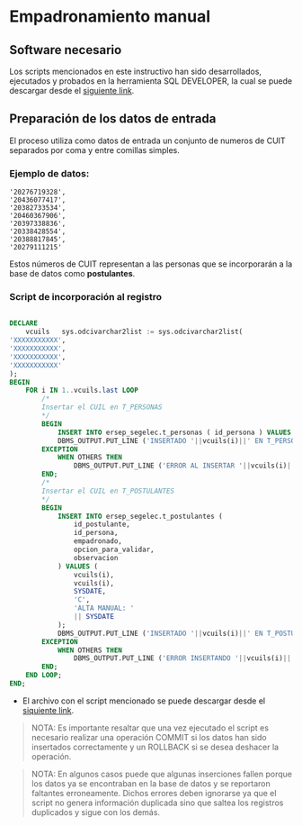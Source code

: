 # Empadronamiento manual

## Software necesario

Los scripts mencionados en este instructivo han sido desarrollados, ejecutados y probados en la herramienta SQL DEVELOPER, la cual se puede descargar desde el [siguiente link](https://www.oracle.com/database/sqldeveloper/technologies/download/).

## Preparación de los datos de entrada

El proceso utiliza como datos de entrada un conjunto de numeros de CUIT separados por coma y entre comillas simples.

### Ejemplo de datos:

```
'20276719328',
'20436077417',
'20382733534',
'20460367906',
'20397338836',
'20338428554',
'20388817845',
'20279111215'
```

Estos números de CUIT representan a las personas que se incorporarán a la base de datos como __postulantes__.

### Script de incorporación al registro

``` sql

DECLARE
    vcuils   sys.odcivarchar2list := sys.odcivarchar2list(
'XXXXXXXXXXX',
'XXXXXXXXXXX',
'XXXXXXXXXXX',
'XXXXXXXXXXX'
);
BEGIN
    FOR i IN 1..vcuils.last LOOP
        /*
        Insertar el CUIL en T_PERSONAS
        */
        BEGIN
            INSERT INTO ersep_segelec.t_personas ( id_persona ) VALUES ( vcuils(i) );
            DBMS_OUTPUT.PUT_LINE ('INSERTADO '||vcuils(i)||' EN T_PERSONAS');
        EXCEPTION
            WHEN OTHERS THEN
                DBMS_OUTPUT.PUT_LINE ('ERROR AL INSERTAR '||vcuils(i)||' EN T_PERSONAS:'||SQLERRM);
        END;
        /*
        Insertar el CUIL en T_POSTULANTES
        */
        BEGIN
            INSERT INTO ersep_segelec.t_postulantes (
                id_postulante,
                id_persona,
                empadronado,
                opcion_para_validar,
                observacion
            ) VALUES (
                vcuils(i),
                vcuils(i),
                SYSDATE,
                'C',
                'ALTA MANUAL: '
                || SYSDATE
            );
            DBMS_OUTPUT.PUT_LINE ('INSERTADO '||vcuils(i)||' EN T_POSTULANTES');
        EXCEPTION
            WHEN OTHERS THEN
                DBMS_OUTPUT.PUT_LINE ('ERROR INSERTANDO '||vcuils(i)||' EN T_POSTULANTES:'||SQLERRM);
        END;
    END LOOP;
END;
```

* El archivo con el script mencionado se puede descargar desde el [siquiente link](./scripts-soporte-mantenimiento/insertar-postulantes-manual.sql).

> NOTA: Es importante resaltar que una vez ejecutado el script es necesario realizar una operación COMMIT si los datos han sido insertados correctamente y un ROLLBACK si se desea deshacer la operación.

> NOTA: En algunos casos puede que algunas inserciones fallen porque los datos ya se encontraban en la base de datos y se reportaron faltantes erroneamente. Dichos errores deben ignorarse ya que el script no genera información duplicada sino que saltea los registros duplicados y sigue con los demás.


